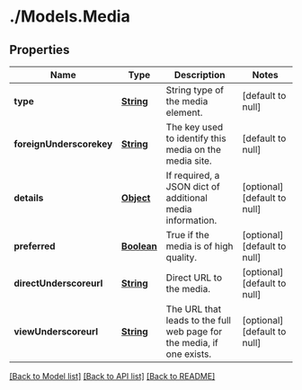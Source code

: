 # ./Models.Media
## Properties

Name | Type | Description | Notes
------------ | ------------- | ------------- | -------------
**type** | [**String**](string.md) | String type of the media element. | [default to null]
**foreignUnderscorekey** | [**String**](string.md) | The key used to identify this media on the media site. | [default to null]
**details** | [**Object**](.md) | If required, a JSON dict of additional media information. | [optional] [default to null]
**preferred** | [**Boolean**](boolean.md) | True if the media is of high quality. | [optional] [default to null]
**directUnderscoreurl** | [**String**](string.md) | Direct URL to the media. | [optional] [default to null]
**viewUnderscoreurl** | [**String**](string.md) | The URL that leads to the full web page for the media, if one exists. | [optional] [default to null]

[[Back to Model list]](../README.md#documentation-for-models) [[Back to API list]](../README.md#documentation-for-api-endpoints) [[Back to README]](../README.md)

